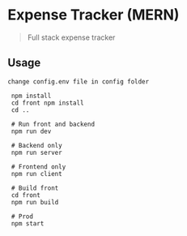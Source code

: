 # Expense Tracker (MERN)

> Full stack expense tracker

## Usage

```
change config.env file in config folder
```

```
 npm install
 cd front npm install
 cd ..
 
 # Run front and backend
 npm run dev
 
 # Backend only
 npm run server
 
 # Frontend only
 npm run client
 
 # Build front
 cd front
 npm run build
 
 # Prod
 npm start
```